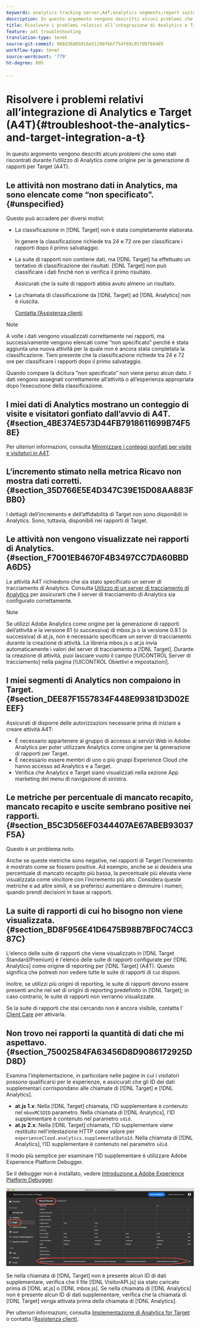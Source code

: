 ```yaml
---
keywords: analytics tracking server;A4T;analytics segments;report suites;incorrect data;orphaned;sdid;VisitorAPI.js;mboxMCSDID;phantom;unspecified
description: In questo argomento vengono descritti alcuni problemi che sono stati riscontrati durante l’utilizzo di Analytics come origine per la generazione di rapporti per Target (A4T).
title: Risolvere i problemi relativi all’integrazione di Analytics e Target (A4T)
feature: a4t troubleshooting
translation-type: tm+mt
source-git-commit: 968d36d65016e51290f6bf754f69c91fd8f68405
workflow-type: tm+mt
source-wordcount: '779'
ht-degree: 80%

---
```



# Risolvere i problemi relativi all’integrazione di Analytics e Target (A4T){#troubleshoot-the-analytics-and-target-integration-a-t}

In questo argomento vengono descritti alcuni problemi che sono stati riscontrati durante l’utilizzo di Analytics come origine per la generazione di rapporti per Target (A4T).

## Le attività non mostrano dati in Analytics, ma sono elencate come “non specificato”.{#unspecified}

Questo può accadere per diversi motivi:

* La classificazione in [!DNL Target] non è stata completamente elaborata.

   In genere la classificazione richiede tra 24 e 72 ore per classificare i rapporti dopo il primo salvataggio.

* La suite di rapporti non contiene dati, ma [!DNL Target] ha effettuato un tentativo di classificazione dei risultati. [!DNL Target] non può classificare i dati finché non si verifica il primo risultato.

   Assicurati che la suite di rapporti abbia avuto almeno un risultato.

* La chiamata di classificazione da [!DNL Target] ad [!DNL Analytics] non è riuscita.

   [Contatta l’Assistenza clienti](/help/cmp-resources-and-contact-information.md#reference_ACA3391A00EF467B87930A450050077C).

>[!NOTE]
>
>A volte i dati vengono visualizzati correttamente nei rapporti, ma successivamente vengono elencati come “non specificato” perché è stata aggiunta una nuova attività per la quale non è ancora stata completata la classificazione. Tieni presente che la classificazione richiede tra 24 e 72 ore per classificare i rapporti dopo il primo salvataggio.
>
>Quando compare la dicitura “non specificato” non viene perso alcun dato. I dati vengono assegnati correttamente all’attività o all’esperienza appropriata dopo l’esecuzione della classificazione.

## I miei dati di Analytics mostrano un conteggio di visite e visitatori gonfiato dall’avvio di A4T. {#section_4BE374E573D44FB7918611699B74F58E}

Per ulteriori informazioni, consulta [Minimizzare i conteggi gonfiati per visite e visitatori in A4T](/help/c-integrating-target-with-mac/a4t/c-a4t-troubleshooting/minimizing-inflated-visit-and-visitor-counts-a4t.md#concept_A515C2DE126E44B6AD97754C2C6D5235).

## L’incremento stimato nella metrica Ricavo non mostra dati corretti. {#section_35D766E5E4D347C39E15D08AA883FBB0}

I dettagli dell’incremento e dell’affidabilità di Target non sono disponibili in Analytics. Sono, tuttavia, disponibili nei rapporti di Target.

## Le attività non vengono visualizzate nei rapporti di Analytics.  {#section_F7001EB4670F4B3497CC7DA60BBDA6D5}

Le attività A4T richiedono che sia stato specificato un server di tracciamento di Analytics. Consulta [Utilizzo di un server di tracciamento di Analytics](/help/c-integrating-target-with-mac/a4t/analytics-tracking-server.md#task_72077BA7E93C4A65A715A18F32228823) per assicurarti che il server di tracciamento di Analytics sia configurato correttamente.

>[!NOTE]
>
>Se utilizzi Adobe Analytics come origine per la generazione di rapporti dell’attività e la versione 61 (o successiva) di mbox.js o la versione 0.9.1 (o successiva) di at.js, non è necessario specificare un server di tracciamento durante la creazione di attività. La libreria mbox.js o at.js invia automaticamente i valori del server di tracciamento a [!DNL Target]. Durante la creazione di attività, puoi lasciare vuoto il campo [!UICONTROL Server di tracciamento] nella pagina [!UICONTROL Obiettivi e impostazioni].

## I miei segmenti di Analytics non compaiono in Target.  {#section_DEE87F1557834F448E99381D3D02EEEF}

Assicurati di disporre delle autorizzazioni necessarie prima di iniziare a creare attività A4T:

* È necessario appartenere al gruppo di accesso ai servizi Web in Adobe Analytics per poter utilizzare Analytics come origine per la generazione di rapporti per Target.
* È necessario essere membri di uno o più gruppi Experience Cloud che hanno accesso ad Analytics e a Target.
* Verifica che Analytics e Target siano visualizzati nella sezione App marketing del menu di navigazione di sinistra.

## Le metriche per percentuale di mancato recapito, mancato recapito e uscite sembrano positive nei rapporti.  {#section_B5C3D56EF0344407AE67ABEB93037F5A}

Questo è un problema noto.

Anche se queste metriche sono negative, nei rapporti di Target l’incremento è mostrato come se fossero positive. Ad esempio, anche se si desidera una percentuale di mancato recapito più bassa, la percentuale più elevata viene visualizzata come vincitore con l’incremento più alto. Considera queste metriche e ad altre simili, e se preferisci aumentare o diminuire i numeri, quando prendi decisioni in base ai rapporti.

## La suite di rapporti di cui ho bisogno non viene visualizzata. {#section_BD8F956E41D6475B98B7BF0C74CC387C}

L&#39;elenco delle suite di rapporti che viene visualizzato in [!DNL Target Standard/Premium] è l&#39;elenco delle suite di rapporti configurate per [!DNL Analytics] come origine di reporting per [!DNL Target] (A4T). Questo significa che potresti non vedere tutte le suite di rapporti di cui disponi.

Inoltre, se utilizzi più origini di reporting, le suite di rapporti devono essere presenti anche nel set di origini di reporting predefinito in [!DNL Target]; in caso contrario, le suite di rapporti non verranno visualizzate.

Se la suite di rapporti che stai cercando non è ancora visibile, contatta l&#39; [Client Care](/help/cmp-resources-and-contact-information.md#reference_ACA3391A00EF467B87930A450050077C) per attivarla.

## Non trovo nei rapporti la quantità di dati che mi aspettavo.  {#section_75002584FA63456D8D9086172925DD8D}

Esamina l’implementazione, in particolare nelle pagine in cui i visitatori possono qualificarsi per le esperienze, e assicurati che gli ID dei dati supplementari corrispondano alle chiamate di [!DNL Target] e [!DNL Analytics]. 

* **at.js 1.x**: Nella  [!DNL Target] chiamata, l’ID supplementare è contenuto nel  `mboxMCSDID` parametro. Nella chiamata di [!DNL Analytics], l’ID supplementare è contenuto nel parametro `sdid`.
* **at.js 2.x**: Nella  [!DNL Target] chiamata, l’ID supplementare viene restituito nell’intestazione HTTP come valore per  `experienceCloud.analytics.supplementalDataId`. Nella chiamata di [!DNL Analytics], l’ID supplementare è contenuto nel parametro `sdid`.

Il modo più semplice per esaminare l&#39;ID supplementare è utilizzare Adobe Experience Platform Debugger.

Se il debugger non è installato, vedere [Introduzione a Adobe Experience Platform Debugger](https://experienceleague.adobe.com/docs/platform-learn/tutorials/data-ingestion/web-sdk/introduction-to-the-experience-platform-debugger.html).

![Strumento di debug](/help/c-integrating-target-with-mac/a4t/assets/debugger.png)

Se nella chiamata di [!DNL Target] non è presente alcun ID di dati supplementare, verifica che il file [!DNL VisitorAPI.js] sia stato caricato prima di [!DNL at.js] o [!DNL mbox.js]. Se nella chiamata di [!DNL Analytics] non è presente alcun ID di dati supplementare, verifica che la chiamata di [!DNL Target] venga attivata prima della chiamata di [!DNL Analytics].

Per ulteriori informazioni, consulta [Implementazione di Analytics for Target](/help/c-integrating-target-with-mac/a4t/a4timplementation.md#concept_CE78750AC2A4487D8ACD9369B3EAC85A) o contatta l’[Assistenza clienti](/help/cmp-resources-and-contact-information.md#reference_ACA3391A00EF467B87930A450050077C).
